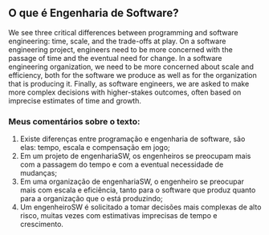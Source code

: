 ## O que é Engenharia de Software?
We see three critical differences between programming and software engineering: time, scale, and the trade-offs at play. On a software engineering project, engineers need to be more concerned with the passage of time and the eventual need for change. In a software engineering organization, we need to be more concerned about scale and efficiency, both for the software we produce as well as for the organization that is producing it. Finally, as software engineers, we are asked to make more complex decisions with higher-stakes outcomes, often based on imprecise estimates of time and growth.

### Meus comentários sobre o texto:
1. Existe diferenças entre programação e engenharia de software, são elas: tempo, escala e compensação em jogo;
2. Em um projeto de engenhariaSW, os engenheiros se preocupam mais com a passagem do tempo e com a eventual necessidade de mudanças;
3. Em uma organização de engenhariaSW, o engenheiro se preocupar mais com escala e eficiência, tanto para o software que produz quanto para a organização que o está produzindo;
4. Um engenheiroSW é solicitado a tomar decisões mais complexas de alto risco, muitas vezes com estimativas imprecisas de tempo e crescimento.
